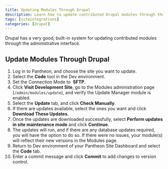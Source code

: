 ```yaml
---
title: Updating Modules Through Drupal
description: Learn how to update contributed Drupal modules through the administrative interface.
tags: [siteintegrations]
categories: [drupal]
---
```

Drupal has a very good, built-in system for updating contributed modules through the administrative interface.

## Update Modules Through Drupal

1. Log in to Pantheon, and choose the site you want to update.
2. Select the **Code** tool in the Dev environment.
3. Set the Connection Mode to  **SFTP**.
4. Click **Visit Development Site**, go to the Modules administration page (`/admin/modules/update`), and verify the Update Manager module is enabled.
5. Select the **Update** tab, and click **Check Manually**.
6. If there are updates available, select the ones you want and click **Download These Updates**.  
7. Once the updates are downloaded successfully, select **Perform updates in site maintenance mode** and click **Continue**.  
8. The updates will run, and if there are any database updates required, you will have the option to do so. If there were no issues, your module(s) will reflect their new versions in the Modules page.
9. Return to Dev environment of your Pantheon Site Dashboard and select the **Code** tab.
10. Enter a commit message and click **Commit** to add changes to version control.
